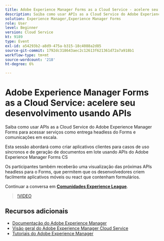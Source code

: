 ```yaml
---
title: Adobe Experience Manager Forms as a Cloud Service - acelere seu desenvolvimento usando APIs
description: Saiba como usar APIs as a Cloud Service do Adobe Experience Manager Forms para acessar serviços como entrega headless do Forms e comunicações em escala. Esta sessão abordará como criar aplicativos clientes para casos de uso síncronos e de geração de documentos em lote usando a API do Adobe Experience Manager Forms CS. Os participantes também receberão uma visualização das próximas APIs headless para o Forms, que permitem que os desenvolvedores criem facilmente aplicativos móveis ou react que contenham formulários.
solution: Experience Manager,Experience Manager Forms
role: User
level: Beginner
version: Cloud Service
kt: 9189
type: Event
exl-id: a54293b2-a8d9-475a-b315-18c4088a2d85
source-git-commit: 1792dc318643aec2c12613f621361d72a7a918b1
workflow-type: tm+mt
source-wordcount: '218'
ht-degree: 6%

---
```


# Adobe Experience Manager Forms as a Cloud Service: acelere seu desenvolvimento usando APIs

Saiba como usar APIs as a Cloud Service do Adobe Experience Manager Forms para acessar serviços como entrega headless do Forms e comunicações em escala. 

Esta sessão abordará como criar aplicativos clientes para casos de uso síncronos e de geração de documentos em lote usando APIs do Adobe Experience Manager Forms CS

Os participantes também receberão uma visualização das próximas APIs headless para o Forms, que permitem que os desenvolvedores criem facilmente aplicativos móveis ou react que contenham formulários.

Continuar a conversa em **[Comunidades Experience League](https://adobe.ly/3zKLQrw)**.

>[!VIDEO](https://video.tv.adobe.com/v/337724/?quality=12&learn=on&hidetitle=true)

## Recursos adicionais

- [Documentação do Adobe Experience Manager ](https://experienceleague.adobe.com/docs/experience-manager-cloud-service.html?lang=pt-BR)
- [Visão geral do Adobe Experience Manager Cloud Service](https://experienceleague.adobe.com/docs/experience-manager-cloud-service/overview/home.html)
- [Tutoriais do Adobe Experience Manager](https://experienceleague.adobe.com/docs/experience-manager-tutorials.html)
